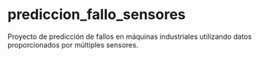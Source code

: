 # prediccion_fallo_sensores
Proyecto de predicción de fallos en máquinas industriales utilizando datos proporcionados por múltiples sensores.
